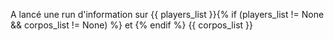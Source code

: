 A lancé une run d'information sur {{ players_list }}{% if (players_list != None && corpos_list != None) %} et {% endif %} {{ corpos_list }}
